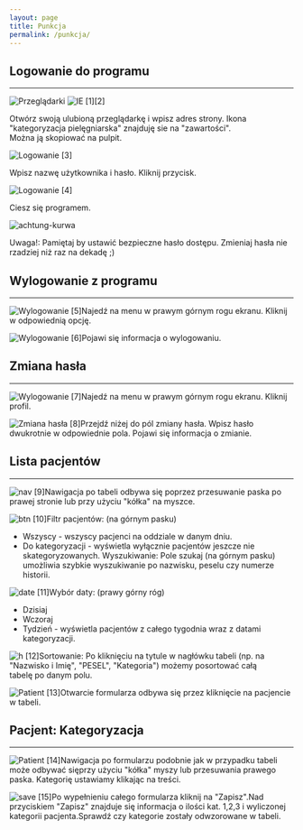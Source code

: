```yaml
---
layout: page
title: Punkcja
permalink: /punkcja/
---
```


## Logowanie do programu

* * *

![Przeglądarki]({{site.url}}/imgs/punkcja/1_20150329135051.png) ![IE]({{site.url}}/imgs/punkcja/2_20150329135051.png) [1][2]

Otwórz swoją ulubioną przeglądarkę i wpisz adres strony.
Ikona "kategoryzacja pielęgniarska" znajduję sie na "zawartości". <br>Można ją skopiować na pulpit.

![Logowanie]({{site.url}}/imgs/punkcja/3_20150329135052.png) [3]

Wpisz nazwę użytkownika i hasło. Kliknij przycisk.

![Logowanie]({{site.url}}/imgs/punkcja/4_20150329135056.png) [4]

Ciesz się programem.

![achtung-kurwa]({{site.url}}/imgs/punkcja/5_20150329135058.png)

Uwaga!: Pamiętaj by ustawić bezpieczne hasło dostępu.
Zmieniaj hasła nie rzadziej niż raz na dekadę ;)

## Wylogowanie z programu

* * *
![Wylogowanie]({{site.url}}/imgs/punkcja/1_20150329135103.png) [5]Najedź na menu w prawym górnym rogu ekranu. 
Kliknij w odpowiednią opcję.

![Wylogowanie]({{site.url}}/imgs/punkcja/2_20150329135106.png) [6]Pojawi się informacja o wylogowaniu.



## Zmiana hasła

* * *

![Wylogowanie]({{site.url}}/imgs/punkcja/1_20150329135113.png) [7]Najedź na menu w prawym górnym rogu ekranu. 
Kliknij profil.

![Zmiana hasła]({{site.url}}/imgs/punkcja/2_20150329135116.png) [8]Przejdź niżej do pól zmiany hasła. 
Wpisz hasło dwukrotnie w odpowiednie pola. 
 Pojawi się informacja o zmianie.



## Lista pacjentów

* * *

![nav]({{site.url}}/imgs/punkcja/1_20150329135121.png) [9]Nawigacja po tabeli odbywa się poprzez przesuwanie paska po prawej stronie lub przy użyciu "kółka" na myszce.


![btn]({{site.url}}/imgs/punkcja/2_20150329135123.png) [10]Filtr pacjentów: (na górnym pasku)
- Wszyscy - wszyscy pacjenci na oddziale w danym dniu.
- Do kategoryzacji - wyświetla wyłącznie pacjentów jeszcze nie skategoryzowanych.
Wyszukiwanie:
Pole szukaj (na górnym pasku) umożliwia szybkie wyszukiwanie po nazwisku, peselu czy numerze historii.


![date]({{site.url}}/imgs/punkcja/3_20150329135123.png) [11]Wybór daty: (prawy górny róg)
- Dzisiaj
- Wczoraj
- Tydzień - wyświetla pacjentów z całego tygodnia wraz z datami kategoryzacji.


![h]({{site.url}}/imgs/punkcja/4_20150329135123.png) [12]Sortowanie:
Po kliknięciu na tytule w nagłówku tabeli (np. na "Nazwisko i Imię", "PESEL", "Kategoria") możemy posortować całą tabelę po danym polu.


![Patient]({{site.url}}/imgs/punkcja/5_20150329135123.png) [13]Otwarcie formularza odbywa się przez kliknięcie na pacjencie w tabeli.



## Pacjent: Kategoryzacja

* * *

![Patient]({{site.url}}/imgs/punkcja/1_20150329135126.png) [14]Nawigacja po formularzu podobnie jak w przypadku tabeli może odbywać sięprzy użyciu "kółka" myszy lub przesuwania prawego paska. Kategorię ustawiamy klikając na treści.


![save]({{site.url}}/imgs/punkcja/2_20150329135126.png) [15]Po wypełnieniu całego formularza kliknij na "Zapisz".Nad przyciskiem "Zapisz" znajduje się informacja o ilości kat. 1,2,3 i wyliczonej kategorii pacjenta.Sprawdź czy kategorie zostały odwzorowane w tabeli.

